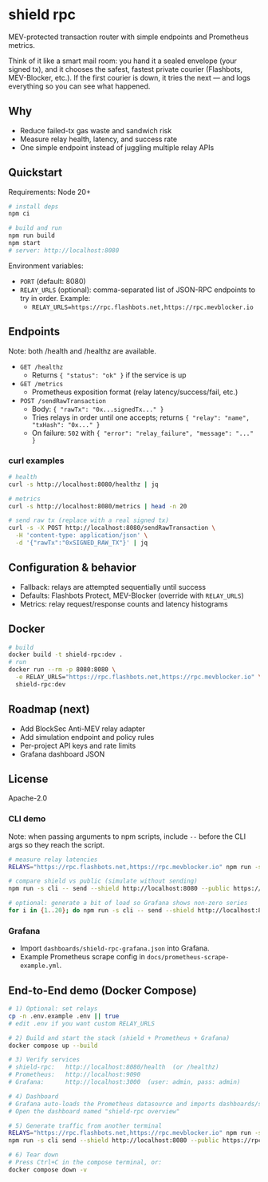 # shield rpc

MEV-protected transaction router with simple endpoints and Prometheus metrics.

Think of it like a smart mail room: you hand it a sealed envelope (your signed tx), and it chooses the safest, fastest private courier (Flashbots, MEV-Blocker, etc.). If the first courier is down, it tries the next — and logs everything so you can see what happened.

## Why
- Reduce failed-tx gas waste and sandwich risk
- Measure relay health, latency, and success rate
- One simple endpoint instead of juggling multiple relay APIs

## Quickstart
Requirements: Node 20+

```bash
# install deps
npm ci

# build and run
npm run build
npm start
# server: http://localhost:8080
```

Environment variables:
- `PORT` (default: 8080)
- `RELAY_URLS` (optional): comma-separated list of JSON-RPC endpoints to try in order. Example:
  - `RELAY_URLS=https://rpc.flashbots.net,https://rpc.mevblocker.io`

## Endpoints

Note: both /health and /healthz are available.
- `GET /healthz`
  - Returns `{ "status": "ok" }` if the service is up
- `GET /metrics`
  - Prometheus exposition format (relay latency/success/fail, etc.)
- `POST /sendRawTransaction`
  - Body: `{ "rawTx": "0x...signedTx..." }`
  - Tries relays in order until one accepts; returns `{ "relay": "name", "txHash": "0x..." }`
  - On failure: `502` with `{ "error": "relay_failure", "message": "..." }`

### curl examples
```bash
# health
curl -s http://localhost:8080/healthz | jq

# metrics
curl -s http://localhost:8080/metrics | head -n 20

# send raw tx (replace with a real signed tx)
curl -s -X POST http://localhost:8080/sendRawTransaction \
  -H 'content-type: application/json' \
  -d '{"rawTx":"0xSIGNED_RAW_TX"}' | jq
```

## Configuration & behavior
- Fallback: relays are attempted sequentially until success
- Defaults: Flashbots Protect, MEV-Blocker (override with `RELAY_URLS`)
- Metrics: relay request/response counts and latency histograms

## Docker
```bash
# build
docker build -t shield-rpc:dev .
# run
docker run --rm -p 8080:8080 \
  -e RELAY_URLS="https://rpc.flashbots.net,https://rpc.mevblocker.io" \
  shield-rpc:dev
```

## Roadmap (next)
- Add BlockSec Anti-MEV relay adapter
- Add simulation endpoint and policy rules
- Per-project API keys and rate limits
- Grafana dashboard JSON

## License
Apache-2.0

### CLI demo
Note: when passing arguments to npm scripts, include `--` before the CLI args so they reach the script.
```bash
# measure relay latencies
RELAYS="https://rpc.flashbots.net,https://rpc.mevblocker.io" npm run -s cli -- ping --relays $RELAYS

# compare shield vs public (simulate without sending)
npm run -s cli -- send --shield http://localhost:8080 --public https://rpc.flashbots.net --simulate

# optional: generate a bit of load so Grafana shows non-zero series
for i in {1..20}; do npm run -s cli -- send --shield http://localhost:8080 --public https://rpc.flashbots.net --simulate; sleep 1; done
```

### Grafana
- Import `dashboards/shield-rpc-grafana.json` into Grafana.
- Example Prometheus scrape config in `docs/prometheus-scrape-example.yml`.

## End-to-End demo (Docker Compose)

```bash
# 1) Optional: set relays
cp -n .env.example .env || true
# edit .env if you want custom RELAY_URLS

# 2) Build and start the stack (shield + Prometheus + Grafana)
docker compose up --build

# 3) Verify services
# shield-rpc:   http://localhost:8080/health  (or /healthz)
# Prometheus:   http://localhost:9090
# Grafana:      http://localhost:3000  (user: admin, pass: admin)

# 4) Dashboard
# Grafana auto-loads the Prometheus datasource and imports dashboards/shield-rpc-grafana.json
# Open the dashboard named "shield-rpc overview"

# 5) Generate traffic from another terminal
RELAYS="https://rpc.flashbots.net,https://rpc.mevblocker.io" npm run -s cli ping --relays $RELAYS
npm run -s cli send --shield http://localhost:8080 --public https://rpc.flashbots.net --simulate

# 6) Tear down
# Press Ctrl+C in the compose terminal, or:
docker compose down -v
```
